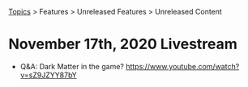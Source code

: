 [Topics](../../../topics.md) > Features > Unreleased Features > Unreleased Content

# November 17th, 2020 Livestream
* Q&A: Dark Matter in the game? https://www.youtube.com/watch?v=sZ9JZYY87bY
